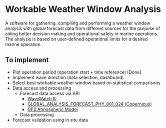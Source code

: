 # Workable Weather Window Analysis

A software for gathering, compiling and performing a weather window analysis with global forecast data from different sources for the purpose of aiding better decision making and operational safety in marine operations. The analysis is based on user-defined operational limits for a desired marine operation.

## To implement
- Plot operation period (operation start + time reference) [Done]
- Implement wave direction (data selection, dashboard)
- Select best workable weather window based on statistical comparisons
- Data access and processing
  - Forecast data access via API
    - [WaveWatch III](https://coastwatch.pfeg.noaa.gov/erddap/griddap/NWW3_Global_Best.html)
    - [GLOBAL_ANALYSIS_FORECAST_PHY_001_024 (Copernicus)](https://resources.marine.copernicus.eu/product-detail/GLOBAL_ANALYSIS_FORECAST_PHY_001_024/INFORMATION)
    - [GFS Atmospheric Model](https://coastwatch.pfeg.noaa.gov/erddap/griddap/NCEP_Global_Best.html)
  - Data processing 
- Forecast validation using in situ data


